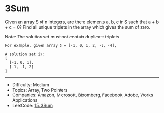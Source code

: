 # 3Sum

Given an array S of n integers, are there elements a, b, c in S such that a + b + c = 0? Find all unique triplets in the array which gives the sum of zero.

Note: The solution set must not contain duplicate triplets.

```
For example, given array S = [-1, 0, 1, 2, -1, -4],

A solution set is:
[
  [-1, 0, 1],
  [-1, -1, 2]
]
```

---

* Difficulty: Medium
* Topics: Array, Two Pointers
* Companies: Amazon, Microsoft, Bloomberg, Facebook, Adobe, Works Applications
* LeetCode: [15. 3Sum](https://leetcode.com/problems/3sum/description/)

